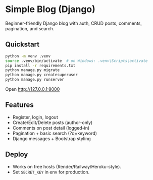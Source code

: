 # Simple Blog (Django)

Beginner-friendly Django blog with auth, CRUD posts, comments, pagination, and search.

## Quickstart
```bash
python -m venv .venv
source .venv/bin/activate  # on Windows: .venv\Scripts\activate
pip install -r requirements.txt
python manage.py migrate
python manage.py createsuperuser
python manage.py runserver
```

Open http://127.0.0.1:8000

## Features
- Register, login, logout
- Create/Edit/Delete posts (author-only)
- Comments on post detail (logged-in)
- Pagination + basic search (?q=keyword)
- Django messages + Bootstrap styling

## Deploy
- Works on free hosts (Render/Railway/Heroku-style).
- Set `SECRET_KEY` in env for production.
